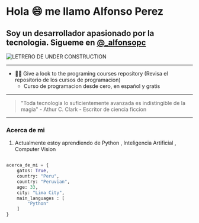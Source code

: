 # Hola  :smile: me llamo Alfonso Perez

## Soy un desarrollador apasionado por la tecnologia. Sigueme en [@_alfonsopc](https://wwww.instagram.com/_alfonsopc/)

![LETRERO DE UNDER CONSTRUCTION](https://ps.w.org/easy-under-construction/assets/banner-772x250.png?rev=2417171)

-----------------------

- :man_technologist: Give a look to the programing courses repository (Revisa el repositorio de los cursos de programacion)
  -  Curso de programacion desde cero, en  español y gratis

-----------------------
  
> "Toda tecnologia lo suficientemente avanzada es indistingible de la magia" - Athur C. Clark - Escritor de ciencia ficcion

----------------------

### Acerca de mi

1. Actualmente estoy aprendiendo de Python , Inteligencia Artificial , Computer Vision

```Python

acerca_de_mi = {
    gatos: True,
    country: "Peru",
    country: "Peruvian",
    age: 33,
    city: "Lima City",
    main_languages : [
        "Python"
    ]
}

```

